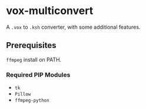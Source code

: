 # vox-multiconvert
A `.vox` to `.ksh` converter, with some additional features.

## Prerequisites
`ffmpeg` install on PATH.
### Required PIP Modules
* `tk`
* `Pillow`
* `ffmpeg-python`